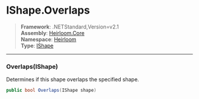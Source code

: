 # IShape.Overlaps

> **Framework**: .NETStandard,Version=v2.1  
> **Assembly**: [Heirloom.Core][0]  
> **Namespace**: [Heirloom][0]  
> **Type**: [IShape][1]  

--------------------------------------------------------------------------------

### Overlaps(IShape)

Determines if this shape overlaps the specified shape.

```cs
public bool Overlaps(IShape shape)
```

[0]: ..\Heirloom.Core.md
[1]: Heirloom.IShape.md
